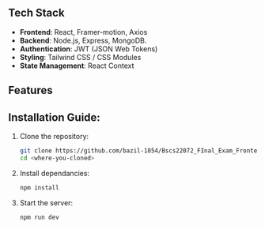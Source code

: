 ## Tech Stack
- **Frontend**: React, Framer-motion, Axios
- **Backend**: Node.js, Express, MongoDB.
- **Authentication**: JWT (JSON Web Tokens)
- **Styling**: Tailwind CSS / CSS Modules
- **State Management**: React Context

## Features

## Installation Guide:

1. Clone the repository:
   ```bash
   git clone https://github.com/bazil-1854/Bscs22072_FInal_Exam_Frontend.git
   cd <where-you-cloned>
   ```

   
2. Install dependancies:
   ```bash
   npm install
   ```

3. Start the server:
   ```bash
   npm run dev
   ```

